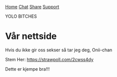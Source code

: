 <!DOCTYPE html>
<html>
<meta charset="UTF-8">
<meta name="viewport" content="width=device-width, initial-scale=1">
<link rel="stylesheet" href="https://www.w3schools.com/w3css/3/w3.css">
<body>
  <!-- Content will go here -->

<!-- Navigation -->
<nav class="w3-bar w3-black">
  <a href="#home" class="w3-button w3-bar-item">Home</a>
  <a href="#chat" class="w3-button w3-bar-item">Chat</a>
  <a href="#share" class="w3-button w3-bar-item">Share</a>
  <a href="#contact" class="w3-button w3-bar-item">Support</a>
</nav>

YOLO BITCHES
</body>
</html>
<html>
<head>
<title>Gi oss sekser</title>
</head>
<body>

<h1>Vår nettside</h1>
<p>Hvis du ikke gir oss sekser så tar jeg deg, Onii-chan</p>

<!--Slide Show Legg til bilde -->


Stem Her:
https://strawpoll.com/2cwss4dy

</body>
</html>



<html>
<body>

<!-- This is a comment -->
<p>Dette er kjempe bra!!!</p>
<!-- Comments are not displayed in the browser -->

</body>
</html>

